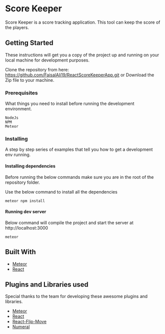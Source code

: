 # Score Keeper

Score Keeper is a score tracking application. This tool can keep the score of the players.

## Getting Started

These instructions will get you a copy of the project up and running on your local machine for development purposes.

Clone the repository from here: https://github.com/FaisalAli19/ReactScoreKeeperApp.git or Download the Zip file to your machine.

### Prerequisites

What things you need to install before running the development environment.

```
NodeJs
NPM 
Meteor
```

### Installing

A step by step series of examples that tell you how to get a development env running.

#### Installing dependencies

Before running the below commands make sure you are in the root of the repository folder.

Use the below command to install all the dependencies

```
meteor npm install
```

#### Running dev server

Below command will compile the project and start the server at http://localhost:3000 

```
meteor
```

## Built With

* [Meteor](https://www.meteor.com/)
* [React](https://facebook.github.io/react/)

## Plugins and Libraries used 

Special thanks to the team for developing these awesome plugins and libraries.

* [Meteor](https://www.meteor.com/)
* [React](https://facebook.github.io/react/)
* [React-Flip-Move](https://joshwcomeau.github.io/react-flip-move/examples/#/?_k=k6n0ym)
* [Numeral](http://numeraljs.com/)